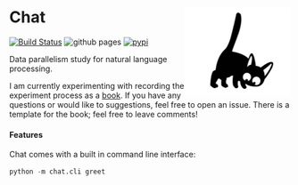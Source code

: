 <h1>Chat<img src='https://github.com/yngtodd/chat/blob/master/img/jiji_smol.png' align='right' width='190' height='160'></h1>


[![Build Status](https://travis-ci.com/yngtodd/chat.svg?branch=master)](https://travis-ci.com/yngtodd/chat)
![github pages](https://github.com/yngtodd/chat/workflows/github%20pages/badge.svg)
[![pypi](https://img.shields.io/pypi/v/le_chat.svg)](https://pypi.python.org/pypi/le_chat)


Data parallelism study for natural language processing.

I am currently experimenting with recording the experiment process as a 
[book](https://yngtodd.github.io/chat/). If you have any questions or would like to
suggestions, feel free to open an issue. There is a template for the book; feel free
to leave comments!


#### Features

Chat comes with a built in command line interface:

```python
python -m chat.cli greet
```
